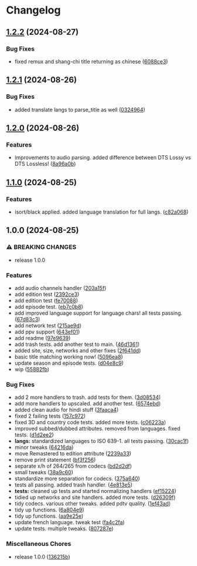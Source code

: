 # Changelog

## [1.2.2](https://github.com/dreulavelle/PTT/compare/v1.2.1...v1.2.2) (2024-08-27)


### Bug Fixes

* fixed remux and shang-chi title returning as chinese ([6088ce3](https://github.com/dreulavelle/PTT/commit/6088ce394887ddada9b5e8560e658ec3962f9794))

## [1.2.1](https://github.com/dreulavelle/PTT/compare/v1.2.0...v1.2.1) (2024-08-26)


### Bug Fixes

* added translate langs to parse_title as well ([0324964](https://github.com/dreulavelle/PTT/commit/032496493cfbb4c92de0c5532784b70aff96c4ac))

## [1.2.0](https://github.com/dreulavelle/PTT/compare/v1.1.0...v1.2.0) (2024-08-26)


### Features

* improvements to audio parsing. added difference between DTS Lossy vs DTS Lossless! ([8a96a0b](https://github.com/dreulavelle/PTT/commit/8a96a0bdd05bb53e4177c422b23f0ffb98dae73d))

## [1.1.0](https://github.com/dreulavelle/PTT/compare/v1.0.0...v1.1.0) (2024-08-25)


### Features

* isort/black applied. added language translation for full langs. ([c82a068](https://github.com/dreulavelle/PTT/commit/c82a0685bb826996723b3ed3772a67312bc8f2ec))

## 1.0.0 (2024-08-25)


### ⚠ BREAKING CHANGES

* release 1.0.0

### Features

* add audio channels handler ([203a15f](https://github.com/dreulavelle/PTT/commit/203a15fc26af37a18af6b6f8dfdbcd9ee030fd1b))
* add edition test ([2392ce3](https://github.com/dreulavelle/PTT/commit/2392ce3616171e69caa0a9651ca6f45d122e54b6))
* add edition test ([fe70088](https://github.com/dreulavelle/PTT/commit/fe70088485ae9dfcbce717895e27b6f9115fbc9a))
* add episode test. ([eb7c0b8](https://github.com/dreulavelle/PTT/commit/eb7c0b8655b21f5dc294f3e16eabe1644770e2b5))
* add improved language support for language chars! all tests passing. ([67d83c3](https://github.com/dreulavelle/PTT/commit/67d83c3f0d35f0c846224717b7daa4a0b649603e))
* add network test ([215ae9d](https://github.com/dreulavelle/PTT/commit/215ae9d7abb9e8c7663bc97ec7b2109890c2a637))
* add ppv support ([643ef01](https://github.com/dreulavelle/PTT/commit/643ef015d7524ddb3026a301df762911db5d57da))
* add readme ([97e9639](https://github.com/dreulavelle/PTT/commit/97e9639c5b43c7d7c83f1687c0f9ff28e02d5f6d))
* add trash tests. add another test to main. ([46d1361](https://github.com/dreulavelle/PTT/commit/46d1361be2a141273714793c7aeebfe51bd7acb1))
* added site, size, networks and other fixes ([2f641dd](https://github.com/dreulavelle/PTT/commit/2f641dde2158aa29efffdaf3c7011bf8d3611064))
* basic title matching working now! ([5096ea8](https://github.com/dreulavelle/PTT/commit/5096ea890aa1f91be92eb8219d5943465eaefd51))
* update season and episode tests. ([d04e8c9](https://github.com/dreulavelle/PTT/commit/d04e8c99e73e9a2c79e5e689627dbf8e8a785ad0))
* wip ([55882fb](https://github.com/dreulavelle/PTT/commit/55882fb8906b71e8993925f712de63dbcaf88d9e))


### Bug Fixes

* add 2 more handlers to trash. add tests for them. ([3d08534](https://github.com/dreulavelle/PTT/commit/3d0853422c16736ced889468dc2ba2f75843f048))
* add more handlers to upscaled. add another test. ([6574ebd](https://github.com/dreulavelle/PTT/commit/6574ebd6db8d2fbb8667e961a9d57ca9fb641d23))
* added clean audio for hindi stuff ([3faaca4](https://github.com/dreulavelle/PTT/commit/3faaca4012760f5eb6872e9dc010cdba7e13fa67))
* fixed 2 failing tests ([157c972](https://github.com/dreulavelle/PTT/commit/157c9725947365dbf93c76769b95fad5a36da8a8))
* fixed 3D and country code tests. added more tests. ([c06223a](https://github.com/dreulavelle/PTT/commit/c06223a96e285c534578eea931fe04c376f09351))
* improved subbed/dubbed attributes. removed from languages. fixed tests. ([d1d2ee2](https://github.com/dreulavelle/PTT/commit/d1d2ee23095bd08947b059997680d136819a6a00))
* **langs:** standardized languages to ISO 639-1. all tests passing. ([30cac1f](https://github.com/dreulavelle/PTT/commit/30cac1fdef4b3323fc87c705c2dc2a96fda8a8a5))
* minor tweaks ([64216da](https://github.com/dreulavelle/PTT/commit/64216da6fc28c2051f047a92bcdc222e29758696))
* move Remastered to edition attribute ([2239a33](https://github.com/dreulavelle/PTT/commit/2239a333161282d4aa33a57fe7a3a429b9a76a72))
* remove print statement ([bf3f256](https://github.com/dreulavelle/PTT/commit/bf3f2568847bd67f678037ef5b906d16471be1b8))
* separate x/h of 264/265 from codecs ([bd2d2df](https://github.com/dreulavelle/PTT/commit/bd2d2dfd42b7df79c5d18ea9bdd6a0bfb5b4c9bd))
* small tweaks ([38a9c60](https://github.com/dreulavelle/PTT/commit/38a9c6073253fc27bb6023a2a20cc4354806cd22))
* standardize more separation for codecs. ([375a640](https://github.com/dreulavelle/PTT/commit/375a6406a2270607694707f04e57e9193e0db013))
* tests all passing. added trash handler. ([4e813e5](https://github.com/dreulavelle/PTT/commit/4e813e54e59ff1fee80628169990e115203388d9))
* **tests:** cleaned up tests and started normalizing handlers ([ef15224](https://github.com/dreulavelle/PTT/commit/ef15224643d812249039cdeb52734be4869c18a5))
* tidied up networks and site handlers. added more tests. ([d26309f](https://github.com/dreulavelle/PTT/commit/d26309f2d28ed15c6aec695383f81da7d518d0dd))
* tidy codecs. various other tweaks. added pdtv quality. ([1ef43ad](https://github.com/dreulavelle/PTT/commit/1ef43ada545fab1d2eccdf24312696127f3fd7ab))
* tidy up functions. ([6a804e9](https://github.com/dreulavelle/PTT/commit/6a804e9edb305887dbd0602836fafa3ecffd8c3a))
* tidy up functions. ([aa9e25e](https://github.com/dreulavelle/PTT/commit/aa9e25e80aa5c66460a3444b89fb0ef1bbcad7f9))
* update french language. tweak test ([fa4c2fa](https://github.com/dreulavelle/PTT/commit/fa4c2fabfc47d7624e20e59f45099622050efe2e))
* update tests. multiple tweaks. ([807287e](https://github.com/dreulavelle/PTT/commit/807287e43d91835ce21a170ab03438d6d6be9ee3))


### Miscellaneous Chores

* release 1.0.0 ([136215b](https://github.com/dreulavelle/PTT/commit/136215b333ee5bc2109e003c15dbc8b1bdd8710e))
